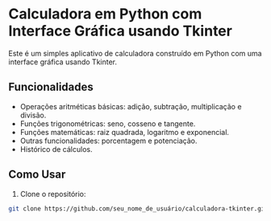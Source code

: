 # Calculadora em Python com Interface Gráfica usando Tkinter

Este é um simples aplicativo de calculadora construído em Python com uma interface gráfica usando Tkinter.

## Funcionalidades

- Operações aritméticas básicas: adição, subtração, multiplicação e divisão.
- Funções trigonométricas: seno, cosseno e tangente.
- Funções matemáticas: raiz quadrada, logaritmo e exponencial.
- Outras funcionalidades: porcentagem e potenciação.
- Histórico de cálculos.

## Como Usar

1. Clone o repositório:

```bash
git clone https://github.com/seu_nome_de_usuário/calculadora-tkinter.git
